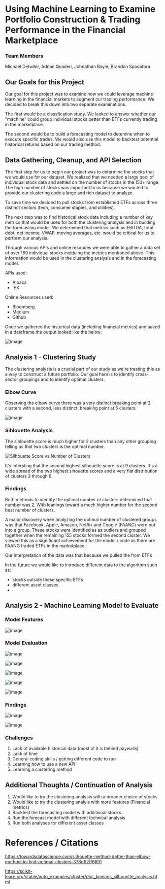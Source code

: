 # Using Machine Learning to Examine Portfolio Construction & Trading Performance in the Financial Marketplace

### Team Members

Michael Detwiler, Adnan Quaderi, Johnathan Boyle, Brandon Spadafora

## Our Goals for this Project

Our goal for this project was to examine how we could leverage machine learning in the financial markets to augment our trading performance. We decided to break this down into two separate examinations. 

The first would be a classfication study. We looked to answer whether our "machine" could group individual stocks better than ETFs currently trading in the marketplace. 

The second would be to build a forecasting model to detemine when to execute specific trades. We would also use this model to backtest potential historical returns based on our trading method.  

## Data Gathering, Cleanup, and API Selection

The first step for us to begin our project was to determine the stocks that we would use for our dataset. We realized that we needed a large pool of individual stock data and settled on the number of stocks in the 150+ range. The high number of stocks was important to us because we wanted to provide our clustering code a large and rich dataset to analyze.

To save time we decided to pull stocks from established ETFs across three distinct sectors (tech, consumer staples, and utilities).

The next step was to find historical stock data including a number of key metrics that would be used for both the clustering analysis and in building the forecasting model. We determined that metrics such as EBITDA, total debt, net income, VWAP, moving averages, etc. would be critical for us to perform our analysis.

Through various APIs and online resouces we were able to gather a data set of over 160 individual stocks inclduing the metrics mentioned above. This information would be used in the clustering analysis and in the forecasting model.

APIs used:

* Alpaca 
* IEX 

Online Resources used:

* Bloomberg
* Medium
* Github

Once we gathered the historical data (including financial metrics) and saved in a dataframe the output looked like the below:

![image](https://user-images.githubusercontent.com/91380617/151641968-779027d4-f22c-42c4-b60b-c3700d30fcb2.png)


## Analysis 1 - Clustering Study  

The clustering analysis is a crucial part of our study as we're treating this as a  way to construct a future portfolio. Our goal here is to identify cross-sector groupings and to identify optimal clusters.

### Elbow Curve

Observing the elbow curve there was a very distinct breaking point at 2 clusters with a second, less distinct, breaking point at 5 clusters.

![image](https://user-images.githubusercontent.com/91380617/151642273-4a1d0736-d472-4153-940a-e4b9e7978325.png)



### Sihlouette Analysis 

The sihlouette score is much higher for 2 clusters than any other grouping telling us that two clusters is the optimal number. 

![Silhouette Score vs  Number of Clusters](https://user-images.githubusercontent.com/91380617/151643216-d9708ac4-d124-45c2-a51f-93e95f4c80b9.png)

It's intersting that the second highest silhouette score is at 9 clusters. It's a wide spread of the two highest sihouette scores and a very flat distribution of clusters 3 through 8. 

### Findings

Both methods to identify the optimal number of clusters determined that number was 2. With leanings toward a much higher number for the second best number of clusters.

A major discovery when analyzing the optimal number of clustered groups was that Facebook, Apple, Amazon, Netflix and Google (FAANG) were put into a group. These stocks were identified as as outliers and grouped together when the remaining 155 stocks formed the second cluster. We viewed this as a significant achievement for the model / code as there are FAANG traded ETFs in the marketplace.  

Our interpretation of the data was that because we pulled the from ETFs

In the future we would like to introduce different data to the algorithm such as:

* stocks outside these specific ETFs
* different asset classes
* 

## Analysis 2 - Machine Learning Model to Evaluate 


### Model Features

![image](https://user-images.githubusercontent.com/91380617/151642334-b34b27e9-3bbd-4020-9baa-f7dfcbf292b3.png)

### Model Evaluation


![image](https://user-images.githubusercontent.com/91380617/151642357-1efd6bf9-d472-4f72-823a-5d651eab5d7a.png)


![image](https://user-images.githubusercontent.com/91380617/151642374-59ea47e1-5771-4c9e-aa0c-37720f941843.png)


![image](https://user-images.githubusercontent.com/91380617/151642382-1cc09a85-9f14-4f52-a141-7bc953a93a7d.png)


![image](https://user-images.githubusercontent.com/91380617/151642389-e3419b09-d7cc-45a8-bfe2-0243aa0a0870.png)


![image](https://user-images.githubusercontent.com/91380617/151642396-b50d56c2-a060-46e0-b0d6-7743f09d29e8.png)




### Findings


![image](https://user-images.githubusercontent.com/91380617/151642410-97aec5b9-9be8-4978-935e-6a9faa339fe1.png)


![image](https://user-images.githubusercontent.com/91380617/151642416-6fd04200-5d8e-4051-b596-65729cccd930.png)


### Challenges

1. Lack of available historical data (most of it is behind paywalls)
2. Lack of time 
3. General coding skills / getting different code to run
4. Learning how to use a new API
5. Learning a clustering method

## Additional Thoughts / Continuation of Analysis

1. Would like to try the clustering analysis with a broader choice of stocks 
2. Would like to try the clustering analyis with more features (Financial metrics)
3. Backtest the forecasting model with additional stocks 
4. Run the forecast model with different technical analysis
6. Run both analyses for different asset classes

# References / Citations

https://towardsdatascience.com/silhouette-method-better-than-elbow-method-to-find-optimal-clusters-378d62ff6891

https://scikit-learn.org/stable/auto_examples/cluster/plot_kmeans_silhouette_analysis.html

